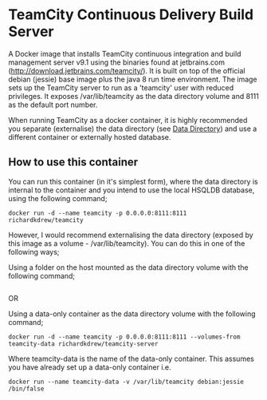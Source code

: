 # TeamCity Continuous Delivery Build Server
A Docker image that installs TeamCity continuous integration and build management server v9.1 using the binaries found at jetbrains.com (http://download.jetbrains.com/teamcity/). It is built on top of the official debian (jessie) base image plus the java 8 run time environment.
The image sets up the TeamCity server to run as a 'teamcity' user with reduced privileges. It exposes /var/lib/teamcity as the data directory volume and 8111 as the default port number.

When running TeamCity as a docker container, it is highly recommended you separate (externalise) the data directory (see [Data Directory](https://confluence.jetbrains.com/display/TCD9/TeamCity+Data+Directory)) and use a different container or externally hosted database.

## How to use this container

You can run this container (in it's simplest form), where the data directory is internal to the container and you intend to use the local HSQLDB database, using the following command;

```console
docker run -d --name teamcity -p 0.0.0.0:8111:8111 richardkdrew/teamcity
```

However, I would recommend externalising the data directory (exposed by this image as a volume - /var/lib/teamcity). You can do this in one of the following ways;

Using a folder on the host mounted as the data directory volume with the following command;

```console

```

OR

Using a data-only container as the data directory volume with the following command;

```console
docker run -d --name teamcity -p 0.0.0.0:8111:8111 --volumes-from teamcity-data richardkdrew/teamcity-server
```

Where teamcity-data is the name of the data-only container. This assumes you have already set up a data-only container i.e.

```console
docker run --name teamcity-data -v /var/lib/teamcity debian:jessie /bin/false
```